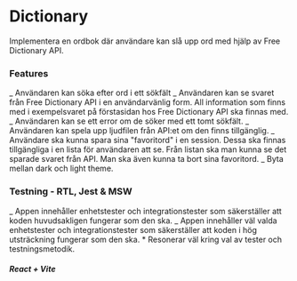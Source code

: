 # Dictionary

Implementera en ordbok där användare kan slå upp ord med hjälp av
Free Dictionary API.

### Features

_ Användaren kan söka efter ord i ett sökfält
_ Användaren kan se svaret från Free Dictionary API i en användarvänlig form.
All information som finns med i exempelsvaret på förstasidan hos Free
Dictionary API ska finnas med.
_ Användaren kan se ett error om de söker med ett tomt sökfält.
_ Användaren kan spela upp ljudfilen från API:et om den finns tillgänglig.
_ Användare ska kunna spara sina "favoritord" i en session. Dessa ska finnas
tillgängliga i en lista för användaren att se. Från listan ska man kunna se det
sparade svaret från API. Man ska även kunna ta bort sina favoritord.
_ Byta mellan dark och light theme.

### Testning - RTL, Jest & MSW

_ Appen innehåller enhetstester och integrationstester som säkerställer
att koden huvudsakligen fungerar som den ska.
_ Appen innehåller väl valda enhetstester och integrationstester som
säkerställer att koden i hög utsträckning fungerar som den ska. \* Resonerar väl kring val av tester och testningsmetodik.

##### React + Vite
